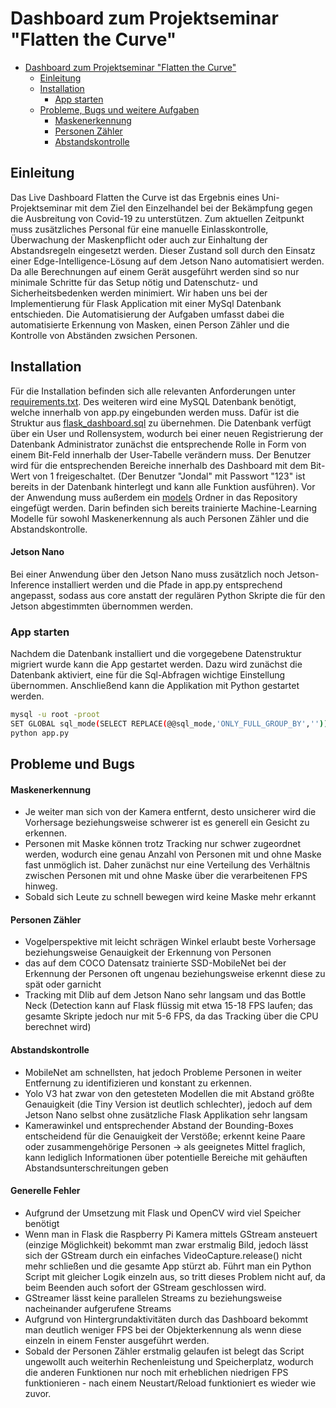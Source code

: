# Dashboard zum Projektseminar "Flatten the Curve"

- [Dashboard zum Projektseminar "Flatten the Curve"](#dashboard-zum-projektseminar-flatten-the-curve)
  - [Einleitung](#einleitung)
  - [Installation](#installation)
    - [App starten](#app-starten)
  - [Probleme, Bugs und weitere Aufgaben](#probleme-und-bugs)
    - [Maskenerkennung](#maskenerkennung)
    - [Personen Zähler](#personen-zähler)
    - [Abstandskontrolle](#abstandskontrolle)



## Einleitung

Das Live Dashboard Flatten the Curve ist das Ergebnis eines Uni-Projektseminar mit dem Ziel den Einzelhandel bei der Bekämpfung gegen die Ausbreitung von Covid-19 zu unterstützen.
Zum aktuellen Zeitpunkt muss zusätzliches Personal für eine manuelle Einlasskontrolle, Überwachung der Maskenpflicht oder auch zur Einhaltung der Abstandsregeln eingesetzt werden. Dieser Zustand soll durch den Einsatz einer Edge-Intelligence-Lösung auf dem Jetson Nano automatisiert werden.
Da alle Berechnungen auf einem Gerät ausgeführt werden sind so nur minimale Schritte für das Setup nötig und Datenschutz- und Sicherheitsbedenken werden minimiert. Wir haben uns bei der Implementierung für Flask Application mit einer MySql Datenbank entschieden. Die Automatisierung der Aufgaben umfasst dabei die automatisierte Erkennung von Masken, einen Person Zähler und die Kontrolle von Abständen zwsichen Personen.


## Installation

Für die Installation befinden sich alle relevanten Anforderungen unter [requirements.txt](https://github.com/Jondal32/einfaches_dashboard_feb_2021_2/blob/master/requirements.txt).
Des weiteren wird eine MySQL Datenbank benötigt, welche innerhalb von app.py eingebunden werden muss. Dafür ist die Struktur aus [flask_dashboard.sql](https://github.com/Jondal32/einfaches_dashboard_feb_2021_2/blob/master/static/database/flask_dashboard.sql) zu übernehmen.
Die Datenbank verfügt über ein User und Rollensystem, wodurch bei einer neuen Registrierung der Datenbank Administrator zunächst die entsprechende Rolle in Form von einem Bit-Feld innerhalb der User-Tabelle verändern muss. Der Benutzer wird für die entsprechenden Bereiche innerhalb des Dashboard mit dem Bit-Wert von 1 freigeschaltet.
(Der Benutzer "Jondal" mit Passwort "123" ist bereits in der Datenbank hinterlegt und kann alle Funktion ausführen).
Vor der Anwendung muss außerdem ein [models](https://drive.google.com/drive/folders/1lHyHxU6i5PMoDlVmQabyuinn9SAqc6SM?usp=sharing) Ordner in das Repository eingefügt werden. Darin befinden sich bereits trainierte Machine-Learning Modelle für sowohl Maskenerkennung als auch Personen Zähler und die Abstandskontrolle.

#### Jetson Nano
Bei einer Anwendung über den Jetson Nano muss zusätzlich noch Jetson-Inference installiert werden und die Pfade in app.py entsprechend angepasst, sodass aus core anstatt der regulären Python Skripte die für den Jetson abgestimmten übernommen werden.


### App starten

Nachdem die Datenbank installiert und die vorgegebene Datenstruktur migriert wurde kann die App gestartet werden. Dazu wird zunächst die Datenbank aktiviert, eine für die Sql-Abfragen wichtige Einstellung übernommen. Anschließend kann die Applikation mit Python gestartet werden.
```bash
mysql -u root -proot
SET GLOBAL sql_mode(SELECT REPLACE(@@sql_mode,'ONLY_FULL_GROUP_BY',''));
python app.py
```



## Probleme und Bugs

#### Maskenerkennung

* Je weiter man sich von der Kamera entfernt, desto unsicherer wird die Vorhersage beziehungsweise schwerer ist es generell ein Gesicht zu erkennen.
* Personen mit Maske können trotz Tracking nur schwer zugeordnet werden, wodurch eine genau Anzahl von Personen mit und ohne Maske fast unmöglich ist. Daher zunächst nur eine Verteilung des Verhältnis zwischen Personen mit und ohne Maske über die verarbeitenen FPS hinweg.
* Sobald sich Leute zu schnell bewegen wird keine Maske mehr erkannt

#### Personen Zähler

* Vogelperspektive mit leicht schrägen Winkel erlaubt beste Vorhersage beziehungsweise Genauigkeit der Erkennung von Personen
* das auf dem COCO Datensatz trainierte SSD-MobileNet bei der Erkennung der Personen oft ungenau beziehungsweise erkennt diese zu spät oder garnicht
* Tracking mit Dlib auf dem Jetson Nano sehr langsam und das Bottle Neck (Detection kann auf Flask flüssig mit etwa 15-18 FPS laufen; das gesamte Skripte jedoch nur mit 5-6 FPS, da das Tracking über die CPU berechnet wird)

#### Abstandskontrolle

* MobileNet am schnellsten, hat jedoch Probleme Personen in weiter Entfernung zu identifizieren und konstant zu erkennen.
* Yolo V3 hat zwar von den getesteten Modellen die mit Abstand größte Genauigkeit (die Tiny Version ist deutlich schlechter), jedoch auf dem Jetson Nano selbst ohne zusätzliche Flask Applikation sehr langsam
* Kamerawinkel und entsprechender Abstand der Bounding-Boxes entscheidend für die Genauigkeit der Verstöße; erkennt keine Paare oder zusammengehörige Personen -> als geeignetes Mittel fraglich, kann lediglich Informationen über potentielle Bereiche mit gehäuften Abstandsunterschreitungen geben

#### Generelle Fehler

* Aufgrund der Umsetzung mit Flask und OpenCV wird viel Speicher benötigt
* Wenn man in Flask die Raspberry Pi Kamera mittels GStream ansteuert (einzige Möglichkeit) bekommt man zwar erstmalig Bild, jedoch lässt sich der GStream durch ein einfaches VideoCapture.release() nicht mehr schließen und die gesamte App stürzt ab. Führt man ein Python Script mit gleicher Logik einzeln aus, so tritt dieses Problem nicht auf, da beim Beenden auch sofort der GStream geschlossen wird.
* GStreamer lässt keine parallelen Streams zu beziehungsweise nacheinander aufgerufene Streams
* Aufgrund von Hintergrundaktivitäten durch das Dashboard bekommt man deutlich weniger FPS bei der Objekterkennung als wenn diese einzeln in einem Fenster ausgeführt werden.
* Sobald der Personen Zähler erstmalig gelaufen ist belegt das Script ungewollt auch weiterhin Rechenleistung und Speicherplatz, wodurch die anderen Funktionen nur noch mit erheblichen niedrigen FPS funktionieren - nach einem Neustart/Reload funktioniert es wieder wie zuvor.





